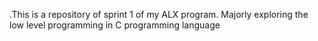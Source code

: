  .This is a repository of sprint 1 of my ALX program. Majorly exploring the low level programming in C programming language 
